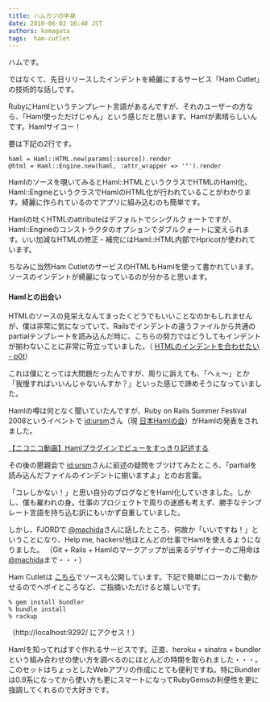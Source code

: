 ```yaml
---
title: ハムカツの中身
date: 2010-06-02 16:40 JST
authors: komagata
tags:  ham-cutlet
---
```

ハムです。

ではなくて、先日リリースしたインデントを綺麗にするサービス「Ham Cutlet」の技術的な話しです。

RubyにHamlというテンプレート言語があるんですが、それのユーザーの方なら、「Haml使っただけじゃん」という感じだと思います。Hamlが素晴らしいんです。Hamlサイコー！

要は下記の2行です。

```
haml = Haml::HTML.new(params[:source]).render
@html = Haml::Engine.new(haml, :attr_wrapper => '"').render
```

Hamlのソースを覗いてみるとHaml::HTMLというクラスでHTMLのHaml化、Haml::EngineというクラスでHamlのHTML化が行われていることがわかります。綺麗に作られているのでアプリに組み込むのも簡単です。

Hamlの吐くHTMLのattributeはデフォルトでシングルクォートですが、Haml::Engineのコンストラクタのオプションでダブルクォートに変えられます。いい加減なHTMLの修正・補完にはHaml::HTML内部でHpricotが使われています。

ちなみに当然Ham CutletのサービスのHTMLもHamlを使って書かれています。ソースのインデントが綺麗になっているのが分かると思います。

#### Hamlとの出会い

HTMLのソースの見栄えなんてまったくどうでもいいことなのかもしれませんが、僕は非常に気になっていて、Railsでインデントの違うファイルから共通のpartialテンプレートを読み込んだ時に、こちらの努力ではどうしてもインデントが揃わないことに非常に苛立っていました。（ [HTMLのインデントを合わせたい - p0t](http://docs.komagata.org/4244)）

これは僕にとっては大問題だったんですが、周りに訴えても、「へぇ〜」とか「我慢すればいいんじゃないんすか？」といった感じで諦めそうになっていました。

Hamlの噂は何となく聞いていたんですが、Ruby on Rails Summer Festival 2008というイベントで [id:ursm](http://d.hatena.ne.jp/ursm/)さん（現 [日本Hamlの会](http://haml.ursm.jp/)）がHamlの発表をされました。

<script type="text/javascript" src="http://ext.nicovideo.jp/thumb_watch/sm4445816"></script><noscript><a href="http://www.nicovideo.jp/watch/sm4445816">【ニコニコ動画】Hamlプラグインでビューをすっきり記述する</a></noscript>

その後の懇親会で [id:ursm](http://d.hatena.ne.jp/ursm/)さんに前述の疑問をブツけてみたところ、「partialを読み込んだファイルのインデントに揃いますよ」とのお言葉。

「コレしかない！」と思い自分のブログなどをHaml化していきました。しかし、僕も雇われの身。仕事のプロジェクトで周りの迷惑も考えず、勝手なテンプレート言語を持ち込む訳にもいかず自重していました。

しかし、FJORDで [@machida](http://twitter.com/machida)さんに話したところ、何故か「いいですね！」ということになり、Help me, hackers!他ほとんどの仕事でHamlを使えるようになりました。 （Git + Rails + Hamlのマークアップが出来るデザイナーのご用命は [@machida](http://twitter.com/machida)まで・・・）

Ham Cutletは [こちら](http://github.com/komagata/hamcutlet)でソースも公開しています。下記で簡単にローカルで動かせるのでヘボイところなど、ご指摘いただけると嬉しいです。

```
% gem install bundler
% bundle install
% rackup
```

（http://localhost:9292/ にアクセス！）

Hamlを知ってればすぐ作れるサービスです。正直、heroku + sinatra + bundlerという組み合わせの使い方を調べるのにほとんどの時間を取られました・・・。このセットはちょっとしたWebアプリの作成にとても便利ですね。特にBundlerは0.9系になってから使い方も更にスマートになってRubyGemsの利便性を更に強調してくれるので大好きです。
